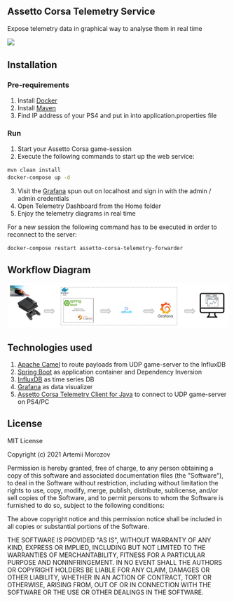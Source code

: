 ## Assetto Corsa Telemetry Service
Expose telemetry data in graphical way to analyse them in real time

![](https://github.com/iimetra/assetto-corsa-telemetry-service/workflows/Master%20Branch/badge.svg)

## Installation
### Pre-requirements
1. Install [Docker](https://www.docker.com)
2. Install [Maven](https://maven.apache.org)
3. Find IP address of your PS4 and put in into application.properties file
### Run
1. Start your Assetto Corsa game-session
2. Execute the following commands to start up the web service:
```bash
mvn clean install
docker-compose up -d
```
3. Visit the [Grafana](http://localhost:3000) spun out on localhost and sign in with the admin / admin credentials
4. Open Telemetry Dashboard from the Home folder
5. Enjoy the telemetry diagrams in real time

For a new session the following command has to be executed in order to reconnect to the server:
```bash
docker-compose restart assetto-corsa-telemetry-forwarder
```

## Workflow Diagram
![Workflow Diagram](diagram/workflow-diagram.png?raw=true)

## Technologies used
1. [Apache Camel](https://camel.apache.org) to route payloads from UDP game-server to the InfluxDB
2. [Spring Boot](https://spring.io/projects/spring-boot) as application container and Dependency Inversion
3. [InfluxDB](https://www.influxdata.com) as time series DB
4. [Grafana](https://grafana.com) as data visualizer
5. [Assetto Corsa Telemetry Client for Java](https://github.com/iimetra/assetto-corsa-telemetry-4j) to connect to UDP game-server on PS4/PC

## License
MIT License

Copyright (c) 2021 Artemii Morozov

Permission is hereby granted, free of charge, to any person obtaining a copy
of this software and associated documentation files (the "Software"), to deal
in the Software without restriction, including without limitation the rights
to use, copy, modify, merge, publish, distribute, sublicense, and/or sell
copies of the Software, and to permit persons to whom the Software is
furnished to do so, subject to the following conditions:

The above copyright notice and this permission notice shall be included in all
copies or substantial portions of the Software.

THE SOFTWARE IS PROVIDED "AS IS", WITHOUT WARRANTY OF ANY KIND, EXPRESS OR
IMPLIED, INCLUDING BUT NOT LIMITED TO THE WARRANTIES OF MERCHANTABILITY,
FITNESS FOR A PARTICULAR PURPOSE AND NONINFRINGEMENT. IN NO EVENT SHALL THE
AUTHORS OR COPYRIGHT HOLDERS BE LIABLE FOR ANY CLAIM, DAMAGES OR OTHER
LIABILITY, WHETHER IN AN ACTION OF CONTRACT, TORT OR OTHERWISE, ARISING FROM,
OUT OF OR IN CONNECTION WITH THE SOFTWARE OR THE USE OR OTHER DEALINGS IN THE
SOFTWARE.